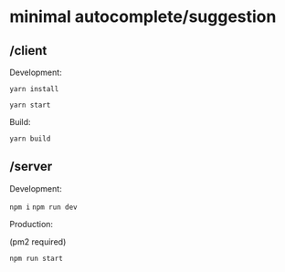 minimal autocomplete/suggestion
===============================

/client
-------

Development:

`yarn install`

`yarn start`

Build:

`yarn build`

## /server

Development:

`npm i`
`npm run dev`

Production:

(pm2 required)

`npm run start`
